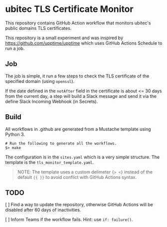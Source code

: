 # ubitec TLS Certificate Monitor

This repository contains GitHub Action workflow that monitors ubitec's public domains TLS certificates.

This repository is a small experiment and was inspired by https://github.com/upptime/upptime which uses GitHub Actions Schedule to run a job.

## Job

The job is simple, it run a few steps to check the TLS certificate of the specified domain (using `openssl`).

If the date defined in the `notAfter` field in the certificate is about <= 30 days from the current day, a step will build a Slack message and send it via the define Slack Incoming Webhook (in Secrets).

## Build

All workflows in .github are generated from a Mustache template using Python 3.

```
# Run the following to generate all the workflows.
$> make
```

The configuration is in the `sites.yaml` which is a very simple structure. The template is the `tls_monitor_template.yaml`.

> NOTE: The template uses a custom delimeter `{> <}` instead of the default `{{ }}` to avoid conflict with GitHub Actions syntax.

## TODO

[ ] Find a way to update the repository, otherwise GitHub Actions will be disabled after 60 days of inactivities.

[ ] Inform Teams if the workflow fails. Hint: use `if: failure()`.

